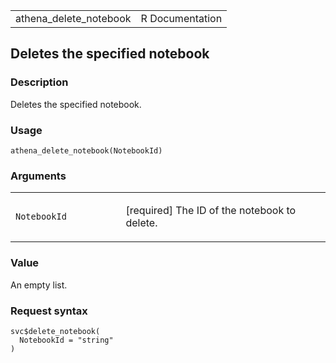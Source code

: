 <table style="width: 100%;">
<tbody>
<tr class="odd">
<td>athena_delete_notebook</td>
<td style="text-align: right;">R Documentation</td>
</tr>
</tbody>
</table>

## Deletes the specified notebook

### Description

Deletes the specified notebook.

### Usage

    athena_delete_notebook(NotebookId)

### Arguments

<table>
<colgroup>
<col style="width: 35%" />
<col style="width: 65%" />
</colgroup>
<tbody>
<tr class="odd">
<td><code
id="athena_delete_notebook_:_NotebookId">NotebookId</code></td>
<td><p>[required] The ID of the notebook to delete.</p></td>
</tr>
</tbody>
</table>

### Value

An empty list.

### Request syntax

    svc$delete_notebook(
      NotebookId = "string"
    )
